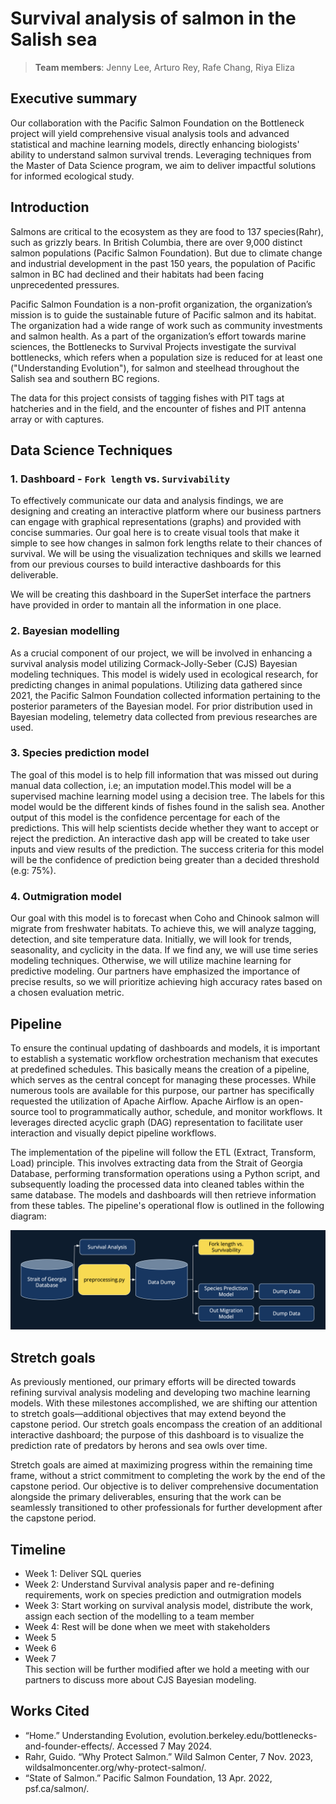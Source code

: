 # Survival analysis of salmon in the Salish sea
> **Team members**: Jenny Lee, Arturo Rey, Rafe Chang, Riya Eliza

## Executive summary
Our collaboration with the Pacific Salmon Foundation on the Bottleneck project will yield comprehensive visual analysis tools and advanced statistical and machine learning models, directly enhancing biologists' ability to understand salmon survival trends. Leveraging techniques from the Master of Data Science program, we aim to deliver impactful solutions for informed ecological study.

## Introduction
Salmons are critical to the ecosystem as they are food to 137 species(Rahr), such as grizzly bears. In British Columbia, there are over 9,000 distinct salmon populations (Pacific Salmon Foundation). But due to climate change and industrial development in the past 150 years, the population of Pacific salmon in BC had declined and their habitats had been facing unprecedented pressures. 

Pacific Salmon Foundation is a non-profit organization, the organization’s mission is to guide the sustainable future of Pacific salmon and its habitat. The organization had a wide range of work such as community investments and salmon health. As a part of the organization’s effort towards marine sciences, the Bottlenecks to Survival Projects investigate the survival bottlenecks, which refers when a population size is reduced for at least one ("Understanding Evolution"), for salmon and steelhead throughout the Salish sea and southern BC regions. 

The data for this project consists of tagging fishes with PIT tags at hatcheries and in the field, and the encounter of fishes and PIT antenna array or with captures.   

## Data Science Techniques
### 1. Dashboard - `Fork length` vs. `Survivability`
To effectively communicate our data and analysis findings, we are designing and creating an interactive platform where our business partners can engage with graphical representations (graphs) and provided with concise summaries. Our goal here is to create visual tools that make it simple to see how changes in salmon fork lengths relate to their chances of survival. We will be using the visualization techniques and skills we learned from our previous courses to build interactive dashboards for this deliverable.

We will be creating this dashboard in the SuperSet interface the partners have provided in order to mantain all the information in one place.

### 2. Bayesian modelling
As a crucial component of our project, we will be involved in enhancing a survival analysis model utilizing Cormack-Jolly-Seber (CJS) Bayesian modeling techniques. This model is widely used in ecological research, for predicting changes in animal populations. Utilizing data gathered since 2021, the Pacific Salmon Foundation collected information pertaining to the posterior parameters of the Bayesian model. For prior distribution used in Bayesian modeling, telemetry data collected from previous researches are used.

### 3. Species prediction model
The goal of this model is to help fill information that was missed out during manual data collection, i.e; an imputation model.This model will be a supervised machine learning model using a decision tree. The labels for this model would be the different kinds of fishes found in the salish sea. Another output of this model is the confidence percentage for each of the predictions. This will help scientists decide whether they want to accept or reject the prediction. An interactive dash app will be created to take user inputs and view results of the prediction. The success criteria for this model will be the confidence of prediction being greater than a decided threshold (e.g: 75%).

### 4. Outmigration model
Our goal with this model is to forecast when Coho and Chinook salmon will migrate from freshwater habitats. To achieve this, we will analyze tagging, detection, and site temperature data. Initially, we will look for trends, seasonality, and cyclicity in the data. If we find any, we will use time series modeling techniques. Otherwise, we will utilize machine learning for predictive modeling. Our partners have emphasized the importance of precise results, so we will prioritize achieving high accuracy rates based on a chosen evaluation metric.

## Pipeline
To ensure the continual updating of dashboards and models, it is important to establish a systematic workflow orchestration mechanism that executes at predefined schedules. This basically means the creation of a pipeline, which serves as the central concept for managing these processes. While numerous tools are available for this purpose, our partner has specifically requested the utilization of Apache Airflow. Apache Airflow is an open-source tool to programmatically author, schedule, and monitor workflows. It leverages directed acyclic graph (DAG) representation to facilitate user interaction and visually depict pipeline workflows.  

The implementation of the pipeline will follow the ETL (Extract, Transform, Load) principle. This involves extracting data from the Strait of Georgia Database, performing transformation operations using a Python script, and subsequently loading the processed data into cleaned tables within the same database. The models and dashboards will then retrieve information from these tables. The pipeline's operational flow is outlined in the following diagram:

![Pipeline](img/pipeline.png)

## Stretch goals
As previously mentioned, our primary efforts will be directed towards refining survival analysis modeling and developing two machine learning models. With these milestones accomplished, we are shifting our attention to stretch goals—additional objectives that may extend beyond the capstone period. Our stretch goals encompass the creation of an additional interactive dashboard; the purpose of this dashboard is to visualize the prediction rate of predators by herons and sea owls over time.

Stretch goals are aimed at maximizing progress within the remaining time frame, without a strict commitment to completing the work by the end of the capstone period. Our objective is to deliver comprehensive documentation alongside the primary deliverables, ensuring that the work can be seamlessly transitioned to other professionals for further development after the capstone period.

## Timeline
- Week 1: Deliver SQL queries
- Week 2: Understand Survival analysis paper and re-defining requirements, work on species prediction and outmigration models
- Week 3: Start working on survival analysis model, distribute the work, assign each section of the modelling to a team member 
- Week 4: Rest will be done when we meet with stakeholders
- Week 5
- Week 6
- Week 7
<br>This section will be further modified after we hold a meeting with our partners to discuss more about CJS Bayesian modeling. 

## Works Cited
- “Home.” Understanding Evolution, evolution.berkeley.edu/bottlenecks-and-founder-effects/. Accessed 7 May 2024.
- Rahr, Guido. “Why Protect Salmon.” Wild Salmon Center, 7 Nov. 2023, wildsalmoncenter.org/why-protect-salmon/.
- “State of Salmon.” Pacific Salmon Foundation, 13 Apr. 2022, psf.ca/salmon/. 
